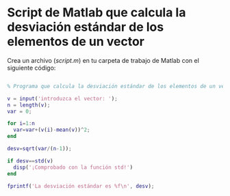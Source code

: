 # Script de Matlab que calcula la desviación estándar de los elementos de un vector

Crea un archivo (_script.m_) en tu carpeta de trabajo de Matlab con el siguiente código:

```matlab

% Programa que calcula la desviación estándar de los elementos de un vector

v = input('introduzca el vector: ');
n = length(v);
var = 0;

for i=1:n
  var=var+(v(i)-mean(v))^2;
end

desv=sqrt(var/(n-1));

if desv==std(v)
  disp('¡Comprobado con la función std!')
end

fprintf('La desviación estándar es %f\n', desv);


```
